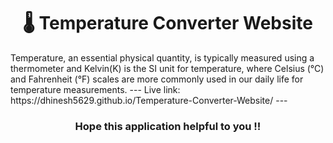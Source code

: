 <h1 align="center">🌡️ Temperature Converter Website</h1>
Temperature, an essential physical quantity, is typically measured using a thermometer and Kelvin(K) is the SI unit for temperature, where Celsius (°C) and Fahrenheit (°F) scales are more commonly used in our daily life for temperature measurements.
---
Live link: https://dhinesh5629.github.io/Temperature-Converter-Website/
---
<h3 align="center">Hope this application helpful to you !!</h3>
